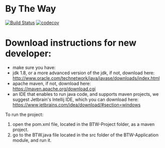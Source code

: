 # By The Way
  [![Build Status](https://travis-ci.org/TechnionYearlyProject/BTW.svg?branch=master)](https://travis-ci.org/TechnionYearlyProject/BTW)
  [![codecov](https://codecov.io/gh/TechnionYearlyProject/BTW/branch/master/graph/badge.svg)](https://codecov.io/gh/TechnionYearlyProject/BTW)

# Download instructions for new developer:

* make sure you have:
* jdk 1.8, or a more advanced version of the jdk, if not, download here: http://www.oracle.com/technetwork/java/javase/downloads/index.html
* apache maven, if not, download here: https://maven.apache.org/download.cgi
* an IDE that enables to run java code, and supports maven projects, we suggest Jetbrain's Intellij IDE, which you can download here: https://www.jetbrains.com/idea/download/#section=windows

To run the project:
1. open the pom.xml file, located in the BTW-Project folder, as a maven project.
2. go to the BTW.java file located in the src folder of the BTW-Application module, and run it.